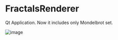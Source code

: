 # FractalsRenderer
Qt Application. Now it includes only Mondelbrot set.


![image](https://github.com/mrggrmexe/FractalsRenderer/assets/100163658/d243eb5b-de4e-4511-aa94-21fdcce32b42)
